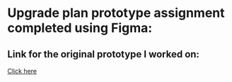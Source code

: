 # Upgrade plan prototype assignment completed using Figma:

## Link for the original prototype I worked on:
<a href = "https://dribbble.com/shots/21471983-Attio-Upgrade-Plan">Click here</a>
